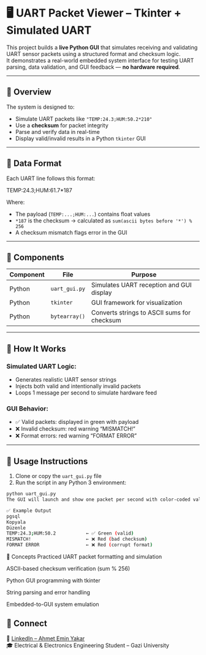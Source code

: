 # 🖥️ UART Packet Viewer – Tkinter + Simulated UART

This project builds a **live Python GUI** that simulates receiving and validating UART sensor packets using a structured format and checksum logic.  
It demonstrates a real-world embedded system interface for testing UART parsing, data validation, and GUI feedback — **no hardware required**.

---

## 📡 Overview

The system is designed to:
- Simulate UART packets like `"TEMP:24.3;HUM:50.2*210"`
- Use a **checksum** for packet integrity
- Parse and verify data in real-time
- Display valid/invalid results in a Python `tkinter` GUI

---

## 🔁 Data Format

Each UART line follows this format:

TEMP:24.3;HUM:61.7*187


Where:
- The payload (`TEMP:...;HUM:...`) contains float values
- `*187` is the checksum → calculated as `sum(ascii bytes before '*') % 256`
- A checksum mismatch flags error in the GUI

---

## 🧩 Components

| Component | File           | Purpose                         |
|-----------|----------------|---------------------------------|
| Python    | `uart_gui.py`  | Simulates UART reception and GUI display |
| Python    | `tkinter`      | GUI framework for visualization |
| Python    | `bytearray()`  | Converts strings to ASCII sums for checksum |

---

## 🧪 How It Works

### Simulated UART Logic:
- Generates realistic UART sensor strings
- Injects both valid and intentionally invalid packets
- Loops 1 message per second to simulate hardware feed

### GUI Behavior:
- ✅ Valid packets: displayed in green with payload
- ❌ Invalid checksum: red warning “MISMATCH!”
- ❌ Format errors: red warning “FORMAT ERROR”

---

## 🔧 Usage Instructions

1. Clone or copy the `uart_gui.py` file
2. Run the script in any Python 3 environment:

```bash
python uart_gui.py
The GUI will launch and show one packet per second with color-coded validation.

✅ Example Output
pgsql
Kopyala
Düzenle
TEMP:24.3;HUM:50.2           ← ✅ Green (valid)
MISMATCH!                    ← ❌ Red (bad checksum)
FORMAT ERROR                 ← ❌ Red (corrupt format)

```

🧠 Concepts Practiced
UART packet formatting and simulation

ASCII-based checksum verification (sum % 256)

Python GUI programming with tkinter

String parsing and error handling

Embedded-to-GUI system emulation

## 🔗 Connect
📌 [LinkedIn – Ahmet Emin Yakar](https://www.linkedin.com/in/ahmet-emin-yakar-bbb6732a6)  
🎓 Electrical & Electronics Engineering Student – Gazi University 